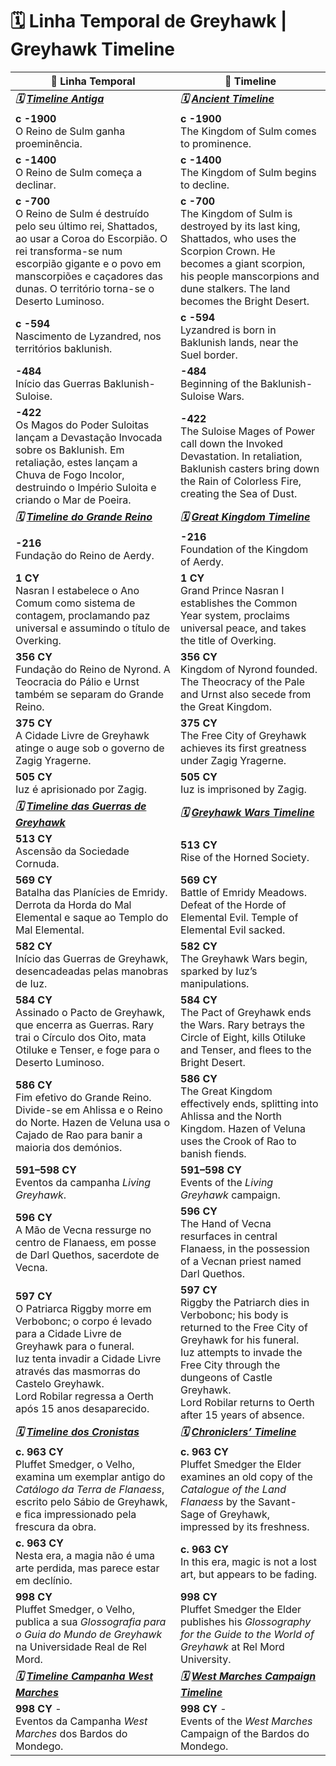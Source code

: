 # 🗓️ Linha Temporal de Greyhawk | Greyhawk Timeline

| 📖 Linha Temporal                                                                                                                                                                                                                                                | 📖 Timeline                                                                                                                                                                                                                                                           |
| ---------------------------------------------------------------------------------------------------------------------------------------------------------------------------------------------------------------------------------------------------------------- | --------------------------------------------------------------------------------------------------------------------------------------------------------------------------------------------------------------------------------------------------------------------- |
| ***🗓️ [Timeline Antiga](timeline_ancient.md)***                                                                                                                                                                                                                 | ***🗓️  [Ancient Timeline](timeline_ancient.md)***                                                                                                                                                                                                                    |
| **c -1900**<br>O Reino de Sulm ganha proeminência.                                                                                                                                                                                                               | **c -1900**<br>The Kingdom of Sulm comes to prominence.                                                                                                                                                                                                               |
| **c -1400**<br>O Reino de Sulm começa a declinar.                                                                                                                                                                                                                | **c -1400**<br>The Kingdom of Sulm begins to decline.                                                                                                                                                                                                                 |
| **c -700**<br>O Reino de Sulm é destruído pelo seu último rei, Shattados, ao usar a Coroa do Escorpião. O rei transforma-se num escorpião gigante e o povo em manscorpiões e caçadores das dunas. O território torna-se o Deserto Luminoso.                      | **c -700**<br>The Kingdom of Sulm is destroyed by its last king, Shattados, who uses the Scorpion Crown. He becomes a giant scorpion, his people manscorpions and dune stalkers. The land becomes the Bright Desert.                                                  |
| **c -594**<br>Nascimento de Lyzandred, nos territórios baklunish.                                                                                                                                                                                                | **c -594**<br>Lyzandred is born in Baklunish lands, near the Suel border.                                                                                                                                                                                             |
| **-484**<br>Início das Guerras Baklunish-Suloise.                                                                                                                                                                                                                | **-484**<br>Beginning of the Baklunish-Suloise Wars.                                                                                                                                                                                                                  |
| **-422**<br>Os Magos do Poder Suloitas lançam a Devastação Invocada sobre os Baklunish. Em retaliação, estes lançam a Chuva de Fogo Incolor, destruindo o Império Suloita e criando o Mar de Poeira.                                                             | **-422**<br>The Suloise Mages of Power call down the Invoked Devastation. In retaliation, Baklunish casters bring down the Rain of Colorless Fire, creating the Sea of Dust.                                                                                          |
| ***🗓️ [Timeline do Grande Reino](timeline_greatkingdom.md)***                                                                                                                                                                                                   | ***🗓️ [Great Kingdom Timeline](timeline_greatkingdom.md)***                                                                                                                                                                                                          |
| **-216**<br>Fundação do Reino de Aerdy.                                                                                                                                                                                                                          | **-216**<br>Foundation of the Kingdom of Aerdy.                                                                                                                                                                                                                       |
| **1 CY**<br>Nasran I estabelece o Ano Comum como sistema de contagem, proclamando paz universal e assumindo o título de Overking.                                                                                                                                | **1 CY**<br>Grand Prince Nasran I establishes the Common Year system, proclaims universal peace, and takes the title of Overking.                                                                                                                                     |
| **356 CY**<br>Fundação do Reino de Nyrond. A Teocracia do Pálio e Urnst também se separam do Grande Reino.                                                                                                                                                       | **356 CY**<br>Kingdom of Nyrond founded. The Theocracy of the Pale and Urnst also secede from the Great Kingdom.                                                                                                                                                      |
| **375 CY**<br>A Cidade Livre de Greyhawk atinge o auge sob o governo de Zagig Yragerne.                                                                                                                                                                          | **375 CY**<br>The Free City of Greyhawk achieves its first greatness under Zagig Yragerne.                                                                                                                                                                            |
| **505 CY**<br>Iuz é aprisionado por Zagig.                                                                                                                                                                                                                       | **505 CY**<br>Iuz is imprisoned by Zagig.                                                                                                                                                                                                                             |
| ***🗓️  [Timeline das Guerras de Greyhawk](timeline_greyhawkwars.md)***                                                                                                                                                                                          | ***🗓️ [Greyhawk Wars Timeline](timeline_greyhawkwars.md)***                                                                                                                                                                                                          |
| **513 CY**<br>Ascensão da Sociedade Cornuda.                                                                                                                                                                                                                     | **513 CY**<br>Rise of the Horned Society.                                                                                                                                                                                                                             |
| **569 CY**<br>Batalha das Planícies de Emridy. Derrota da Horda do Mal Elemental e saque ao Templo do Mal Elemental.                                                                                                                                             | **569 CY**<br>Battle of Emridy Meadows. Defeat of the Horde of Elemental Evil. Temple of Elemental Evil sacked.                                                                                                                                                       |
| **582 CY**<br>Início das Guerras de Greyhawk, desencadeadas pelas manobras de Iuz.                                                                                                                                                                               | **582 CY**<br>The Greyhawk Wars begin, sparked by Iuz’s manipulations.                                                                                                                                                                                                |
| **584 CY**<br>Assinado o Pacto de Greyhawk, que encerra as Guerras. Rary trai o Círculo dos Oito, mata Otiluke e Tenser, e foge para o Deserto Luminoso.                                                                                                         | **584 CY**<br>The Pact of Greyhawk ends the Wars. Rary betrays the Circle of Eight, kills Otiluke and Tenser, and flees to the Bright Desert.                                                                                                                         |
| **586 CY**<br>Fim efetivo do Grande Reino. Divide-se em Ahlissa e o Reino do Norte. Hazen de Veluna usa o Cajado de Rao para banir a maioria dos demónios.                                                                                                       | **586 CY**<br>The Great Kingdom effectively ends, splitting into Ahlissa and the North Kingdom. Hazen of Veluna uses the Crook of Rao to banish fiends.                                                                                                               |
| **591–598 CY**<br>Eventos da campanha *Living Greyhawk*.                                                                                                                                                                                                         | **591–598 CY**<br>Events of the *Living Greyhawk* campaign.                                                                                                                                                                                                           |
| **596 CY**<br>A Mão de Vecna ressurge no centro de Flanaess, em posse de Darl Quethos, sacerdote de Vecna.                                                                                                                                                       | **596 CY**<br>The Hand of Vecna resurfaces in central Flanaess, in the possession of a Vecnan priest named Darl Quethos.                                                                                                                                              |
| **597 CY**<br>O Patriarca Riggby morre em Verbobonc; o corpo é levado para a Cidade Livre de Greyhawk para o funeral.<br>Iuz tenta invadir a Cidade Livre através das masmorras do Castelo Greyhawk.<br>Lord Robilar regressa a Oerth após 15 anos desaparecido. | **597 CY**<br>Riggby the Patriarch dies in Verbobonc; his body is returned to the Free City of Greyhawk for his funeral.<br>Iuz attempts to invade the Free City through the dungeons of Castle Greyhawk.<br>Lord Robilar returns to Oerth after 15 years of absence. |
| ***🗓️ [Timeline dos Cronistas](timeline_chroniclers.md)***                                                                                                                                                                                                      | ***🗓️ [Chroniclers’ Timeline](greyhawk_timeline_complete.md)***                                                                                                                                                                                                      |
| **c. 963 CY**<br>Pluffet Smedger, o Velho, examina um exemplar antigo do *Catálogo da Terra de Flanaess*, escrito pelo Sábio de Greyhawk, e fica impressionado pela frescura da obra.                                                                            | **c. 963 CY**<br>Pluffet Smedger the Elder examines an old copy of the *Catalogue of the Land Flanaess* by the Savant-Sage of Greyhawk, impressed by its freshness.                                                                                                   |
| **c. 963 CY**<br>Nesta era, a magia não é uma arte perdida, mas parece estar em declínio.                                                                                                                                                                        | **c. 963 CY**<br>In this era, magic is not a lost art, but appears to be fading.                                                                                                                                                                                      |
| **998 CY**<br>Pluffet Smedger, o Velho, publica a sua *Glossografia para o Guia do Mundo de Greyhawk* na Universidade Real de Rel Mord.                                                                                                                          | **998 CY**<br>Pluffet Smedger the Elder publishes his *Glossography for the Guide to the World of Greyhawk* at Rel Mord University.                                                                                                                                   |
| ***🗓️ [Timeline Campanha West Marches](timeline_westmarches.md)***                                                                                                                                                                                              | ***🗓️  [West Marches Campaign Timeline](timeline_westmarches.md)***                                                                                                                                                                                                  |
| **998 CY** -<br>Eventos da Campanha *West Marches* dos Bardos do Mondego.                                                                                                                                                                                        | **998 CY** -<br>Events of the *West Marches* Campaign of the Bardos do Mondego.                                                                                                                                                                                       |






